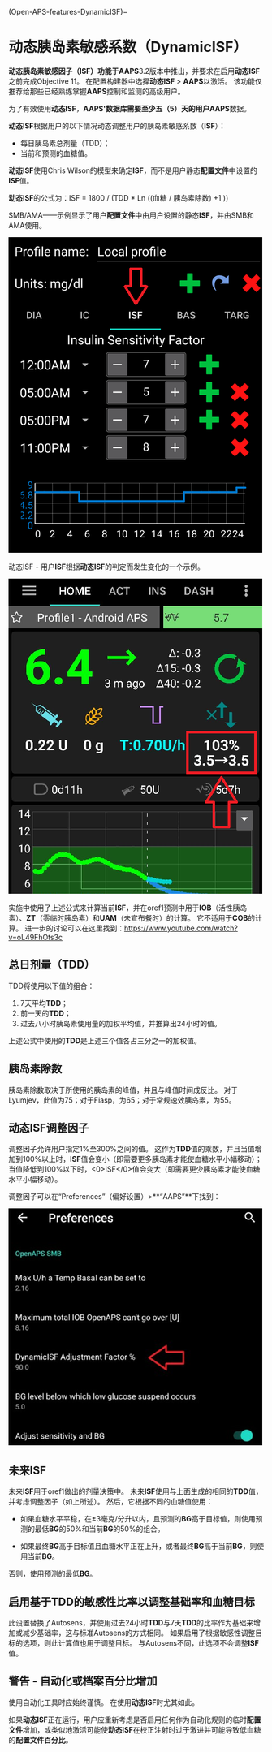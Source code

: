 (Open-APS-features-DynamicISF)=
# 动态胰岛素敏感系数（DynamicISF）
**动态胰岛素敏感因子（ISF）**功能于**AAPS**3.2版本中推出，并要求在启用**动态ISF**之前完成Objective 11。 在配置构建器中选择**动态ISF** > **AAPS**以激活。 该功能仅推荐给那些已经熟练掌握**AAPS**控制和监测的高级用户。

为了有效使用**动态ISF**，**AAPS'**数据库需要至少五（5）天的用户**AAPS**数据。

**动态ISF**根据用户的以下情况动态调整用户的胰岛素敏感系数（**ISF**）：

- 每日胰岛素总剂量（TDD）；
- 当前和预测的血糖值。

**动态ISF**使用Chris Wilson的模型来确定**ISF**，而不是用户静态**配置文件**中设置的**ISF**值。

**动态ISF**的公式为：ISF = 1800 / (TDD * Ln ((血糖 / 胰岛素除数) +1 ))

SMB/AMA——示例显示了用户**配置文件**中由用户设置的静态**ISF**，并由SMB和AMA使用。

![静态ISF](../images/DynISF1.png)

动态ISF - 用户**ISF**根据**动态ISF**的判定而发生变化的一个示例。

![动态ISF](../images/DynISF2.png)

实施中使用了上述公式来计算当前**ISF**，并在oref1预测中用于**IOB**（活性胰岛素）、**ZT**（零临时胰岛素）和**UAM**（未宣布餐时）的计算。 它不适用于**COB**的计算。  进一步的讨论可以在这里找到：https://www.youtube.com/watch?v=oL49FhOts3c

## 总日剂量（TDD）
TDD将使用以下值的组合：
1.  7天平均**TDD**；
2.  前一天的**TDD**；
3.  过去八小时胰岛素使用量的加权平均值，并推算出24小时的值。

上述公式中使用的**TDD**是上述三个值各占三分之一的加权值。

## 胰岛素除数
胰岛素除数取决于所使用的胰岛素的峰值，并且与峰值时间成反比。 对于Lyumjev，此值为75；对于Fiasp，为65；对于常规速效胰岛素，为55。

## 动态ISF调整因子
调整因子允许用户指定1%至300%之间的值。 这作为**TDD**值的乘数，并且当值增加到100%以上时，**ISF**值会变小（即需要更多胰岛素才能使血糖水平小幅移动）；当值降低到100%以下时，<0>ISF</0>值会变大（即需要更少胰岛素才能使血糖水平小幅移动）。

调整因子可以在“Preferences”（偏好设置）>**“AAPS”**下找到：

![ISF因子](../images/DynISF3.png)


## 未来ISF

未来**ISF**用于oref1做出的剂量决策中。  未来**ISF**使用与上面生成的相同的**TDD**值，并考虑调整因子（如上所述）。 然后，它根据不同的血糖值使用：

* 如果血糖水平平稳，在±3毫克/分升以内，且预测的**BG**高于目标值，则使用预测的最低**BG**的50%和当前**BG**的50%的组合。

* 如果最终**BG**高于目标值且血糖水平正在上升，或者最终**BG**高于当前**BG**，则使用当前**BG**。

否则，使用预测的最低**BG**。

## 启用基于TDD的敏感性比率以调整基础率和血糖目标

此设置替换了Autosens，并使用过去24小时**TDD**与7天**TDD**的比率作为基础来增加或减少基础率，这与标准Autosens的方式相同。 如果启用了根据敏感性调整目标的选项，则此计算值也用于调整目标。 与Autosens不同，此选项不会调整**ISF**值。

## 警告 - 自动化或档案百分比增加
使用自动化工具时应始终谨慎。 在使用**动态ISF**时尤其如此。

如果**动态ISF**正在运行，用户应重新考虑是否启用任何作为自动化规则的临时**配置文件**增加，或类似地激活可能使**动态ISF**在校正注射时过于激进并可能导致低血糖的**配置文件百分比**。
